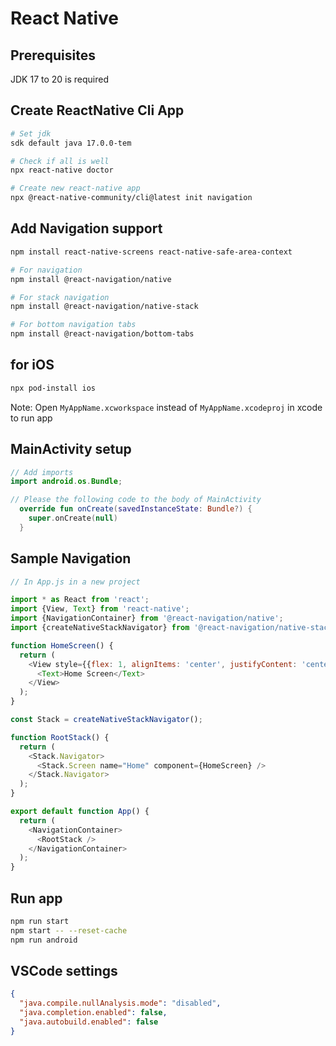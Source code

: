 # React Native

## Prerequisites

JDK 17 to 20 is required

## Create ReactNative Cli App

```bash
# Set jdk
sdk default java 17.0.0-tem

# Check if all is well
npx react-native doctor

# Create new react-native app
npx @react-native-community/cli@latest init navigation
```

## Add Navigation support

```bash
npm install react-native-screens react-native-safe-area-context

# For navigation
npm install @react-navigation/native

# For stack navigation
npm install @react-navigation/native-stack

# For bottom navigation tabs
npm install @react-navigation/bottom-tabs
```

## for iOS

```bash
npx pod-install ios
```

Note: Open `MyAppName.xcworkspace` instead of `MyAppName.xcodeproj` in xcode to run app

## MainActivity setup

```kotlin
// Add imports
import android.os.Bundle;

// Please the following code to the body of MainActivity
  override fun onCreate(savedInstanceState: Bundle?) {
    super.onCreate(null)
  }

```

## Sample Navigation

```javascript
// In App.js in a new project

import * as React from 'react';
import {View, Text} from 'react-native';
import {NavigationContainer} from '@react-navigation/native';
import {createNativeStackNavigator} from '@react-navigation/native-stack';

function HomeScreen() {
  return (
    <View style={{flex: 1, alignItems: 'center', justifyContent: 'center'}}>
      <Text>Home Screen</Text>
    </View>
  );
}

const Stack = createNativeStackNavigator();

function RootStack() {
  return (
    <Stack.Navigator>
      <Stack.Screen name="Home" component={HomeScreen} />
    </Stack.Navigator>
  );
}

export default function App() {
  return (
    <NavigationContainer>
      <RootStack />
    </NavigationContainer>
  );
}
```

## Run app

```bash
npm run start
npm start -- --reset-cache
npm run android
```

## VSCode settings

```json
{
  "java.compile.nullAnalysis.mode": "disabled",
  "java.completion.enabled": false,
  "java.autobuild.enabled": false
}
```
